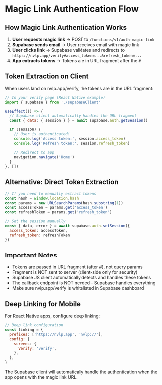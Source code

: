 # Magic Link Authentication Flow

## How Magic Link Authentication Works

1. **User requests magic link** → POST to `/functions/v1/auth-magic-link`
2. **Supabase sends email** → User receives email with magic link
3. **User clicks link** → Supabase validates and redirects to `https://nvlp.app/verify#access_token=...&refresh_token=...`
4. **App extracts tokens** → Tokens are in URL fragment after the `#`

## Token Extraction on Client

When users land on nvlp.app/verify, the tokens are in the URL fragment:

```javascript
// In your verify page (React Native example)
import { supabase } from './supabaseClient'

useEffect(() => {
  // Supabase client automatically handles the URL fragment
  const { data: { session } } = await supabase.auth.getSession()
  
  if (session) {
    // User is authenticated!
    console.log('Access token:', session.access_token)
    console.log('Refresh token:', session.refresh_token)
    
    // Redirect to app
    navigation.navigate('Home')
  }
}, [])
```

## Alternative: Direct Token Extraction

```javascript
// If you need to manually extract tokens
const hash = window.location.hash
const params = new URLSearchParams(hash.substring(1))
const accessToken = params.get('access_token')
const refreshToken = params.get('refresh_token')

// Set the session manually
const { data, error } = await supabase.auth.setSession({
  access_token: accessToken,
  refresh_token: refreshToken
})
```

## Important Notes

- Tokens are passed in URL fragment (after #), not query params
- Fragment is NOT sent to server (client-side only for security)
- Supabase JS client automatically detects and handles these tokens
- The callback endpoint is NOT needed - Supabase handles everything
- Make sure nvlp.app/verify is whitelisted in Supabase dashboard

## Deep Linking for Mobile

For React Native apps, configure deep linking:

```javascript
// Deep link configuration
const linking = {
  prefixes: ['https://nvlp.app', 'nvlp://'],
  config: {
    screens: {
      Verify: 'verify',
    },
  },
}
```

The Supabase client will automatically handle the authentication when the app opens with the magic link URL.